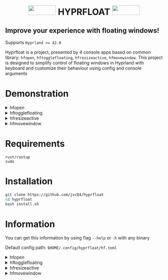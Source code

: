 <div align="center">
  <h1> 
    <img src="https://cyber.dabamos.de/88x31/blink-0.gif" width="88" height="31"/>   
    HYPRFLOAT    
    <img src="https://cyber.dabamos.de/88x31/blink-0.gif" width="88" height="31"/> 
  </h1>
</div>

<h2> Improve your experience with floating windows! </h2>

Supports `Hyprland >= 42.0`

Hyprfloat is a project, presented by 4 console apps based on common library: `hfopen`, `hftogglefloating`, `hfresizeactive`, `hfmovewindow`.
This project is designed to simplify control of floating windows in Hyprland with keyboard and customize their behaviour using config and console arguments

# Demonstration


<details> 
  <summary>hfopen</summary>

# hfopen



https://github.com/user-attachments/assets/df9a8e61-21b2-4da5-9ee4-b65b056d487f



## `hyprland.conf`:
```
bind = Super Shift, Return, exec, hfopen -s 600 450 -p cursor kitty
bind = Super Shift, R, exec, hfopen -s 700 650 -p center "nautilus --new-window"
bind = Super Shift, F, exec, hfopen -d -p cursor firefox
```
</details>

<details> 
  <summary>hftogglefloating</summary>

# hftogglefloating



https://github.com/user-attachments/assets/ee18e752-b0b0-4248-b1af-e6c0b4ae8098



## `hyprland.conf`:
```
bind = Super Shift, Space, exec, hftogglefloating -p center
bind = Super, Space, exec, hftogglefloating -d -p cursor
```
</details>

<details> 
  <summary>hfresizeactive</summary>

# hfresizeactive

https://github.com/user-attachments/assets/3d1471b7-59eb-45be-81c7-cb939ed753ba

## `hyprland.conf`:
```
bind = Super Alt, Left , exec, hfresizeactive  -100   0    
bind = Super Alt, Down , exec, hfresizeactive   0     100     
bind = Super Alt, Up   , exec, hfresizeactive   0    -100    
bind = Super Alt, Right, exec, hfresizeactive   100   0     

```
</details>

<details> 
  <summary>hfmovewindow</summary>

# hfmovewindow



https://github.com/user-attachments/assets/aa839f2b-d0c5-4156-97d8-ae394889c62e



## `hyprland.conf`:
```
bind = Super Shift, Left , exec, hfmovewindow l    
bind = Super Shift, Down , exec, hfmovewindow d   
bind = Super Shift, Up   , exec, hfmovewindow u   
bind = Super Shift, Right, exec, hfmovewindow r   
```
```
bind = Super Shift, X, exec, hfmovewindow -p center
bind = Super Shift, C, exec, hfmovewindow -p cursor
bind = Super Shift, Z, exec, hfmovewindow -p far 
```
</details>

# Requirements

```
rust/rustup
sudo
```


# Installation


```bash
git clone https://github.com/jvc84/hyprfloat
cd hyprfloat
bash install.sh
```


# Information

You can get this information by using flag `--help` or `-h` with any binary

Default config path: `$HOME/.config/hyprfloat/hf.toml`


<details> 
  <summary>hfopen</summary>

# hfopen
```
Usage: hfopen [OPTIONS] <EXECUTABLE>

Arguments:
<EXECUTABLE>  Program to run (Example: "nautilus --new-window")

Options:
-f, --force                   Do not detect padding, even if 'detect_padding' option in config equals 'true'
-d, --default-size            Resize window according to config parameter 'default_size'
-o, --origin-size             Open small window and then resize it
-t, --tiled                   Open window floating, then tile
-s, --size <SIZE_X> <SIZE_Y>  Set window size by x-axis to <SIZE_X>, by y-axis to <SIZE_Y>
-a, --at <AT_X> <AT_Y>        Set window open position by x-axis to <POS_X>, by y-axis to <POS_Y>
-p, --position <POSITION>     Open window according to <POSITION> value [possible values: l, left, r, right, t, top, b, bottom, tl, top-left, tr, top-right, bl, bottom-left, br, bottom-right, cursor, center, random, far, close, opposite, any]
-c, --config <CONFIG>         Path to config file [default: /home/adex/.config/hyprfloat/hf.toml]
-h, --help                    Print help
-V, --version                 Print version
```

</details>

<details> 
  <summary>hftogglefloating</summary>

# hftogglefloating

```
Usage: hftogglefloating [OPTIONS]

Options:
  -f, --force                   Do not detect padding, even if 'detect_padding' option in config equals 'true'
  -d, --default-size            Resize window according to config parameter 'default_size'
  -s, --size <SIZE_X> <SIZE_Y>  Set window size by x axis to <SIZE_X>, by y axis to <SIZE_Y>
  -a, --at <AT_X> <AT_Y>        Set window open position by x axis to <POS_X>, by y axis to <POS_Y>
  -p, --position <POSITION>     Open window according to <POSITION> value [possible values: l, left, r, right, t, top, b, bottom, tl, top-left, tr, top-right, bl, bottom-left, br, bottom-right, cursor, center, random, far, close, opposite, any]
  -c, --config <CONFIG>         Path to config file [default: /home/adex/.config/hyprfloat/hf.toml]
  -h, --help                    Print help
  -V, --version                 Print version
                                                
```
</details>

<details> 
  <summary>hfresizeactive</summary>
# hfresizeactive

```
Usage: hfresizeactive [OPTIONS] <RESIZE_X> <RESIZE_Y>

Arguments:
  <RESIZE_X>  resize window by x-axis on <RESIZE_X> pixels according to config parameters
  <RESIZE_Y>  resize window by y-axis on <RESIZE_Y> pixels according to config parameters

Options:
  -f, --force            Do not detect padding, even if 'detect_padding' option in config equals 'true'
  -n, --no-invert        Do not invert resize in stick mode, even if 'invert_resize_in_stick_mode' option in config equals 'true'
  -e, --exact            Set size of floating window exactly <RESIZE_X> pixels on x-axis, <RESIZE_Y> pixels on y-axis
  -c, --config <CONFIG>  Path to config file [default: /home/adex/.config/hyprfloat/hf.toml]
  -h, --help             Print help
  -V, --version          Print version
```
</details>

<details> 
  <summary>hfmovewindow</summary>

# hfmovewindow

```
Usage: hfmovewindow [OPTIONS] [DIRECTION]

Arguments:
  [DIRECTION]  Direction to move window to [possible values: l, r, u, d]

Options:
  -f, --force                Do not detect padding, even if 'detect_padding' option in config equals 'true'
  -p, --position <POSITION>  Open window according to <POSITION> value [possible values: l, left, r, right, t, top, b, bottom, tl, top-left, tr, top-right, bl, bottom-left, br, bottom-right, cursor, center, random, far, close, opposite, any]
  -c, --config <CONFIG>      Path to config file [default: /home/adex/.config/hyprfloat/hf.toml]
  -h, --help                 Print help
  -V, --version              Print version
 ```

</details>
